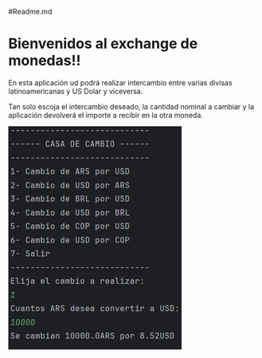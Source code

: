 #Readme.md

<h1>Bienvenidos al exchange de monedas!!</h1> 

En esta aplicación ud podrá realizar intercambio entre varias divisas latinoamericanas y US Dolar y viceversa.

Tan solo escoja el intercambio deseado, la cantidad nominal a cambiar y la aplicación devolverá el importe a recibir en la otra moneda.

![Texto alternativo](./snapshot.png)
